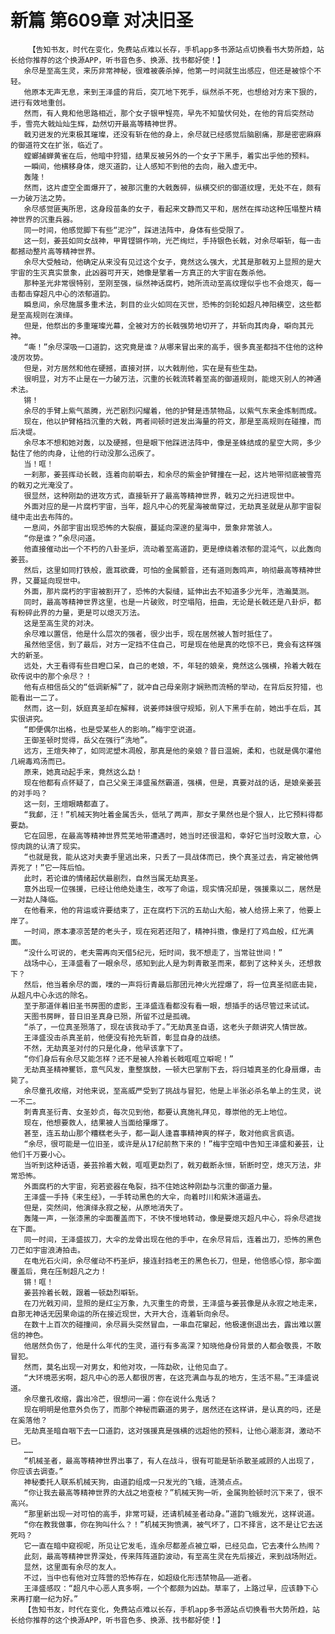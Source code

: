 # 新篇 第609章 对决旧圣
        【告知书友，时代在变化，免费站点难以长存，手机app多书源站点切换看书大势所趋，站长给你推荐的这个换源APP，听书音色多、换源、找书都好使！】
       余尽是至高生灵，来历非常神秘，很难被袭杀掉，他第一时间就生出感应，但还是被惊个不轻。
       他原本无声无息，来到王泽盛的背后，突兀地下死手，纵然杀不死，也想给对方来下狠的，进行有效地重创。
       然而，有人竟和他思路相近，那个女子银甲锃亮，早先不知蛰伏何处，在他的背后突然动手，雪亮大戟灿灿生辉，勐然切开最高等精神世界。
       戟刃迸发的光束极其璀璨，还没有斩在他的身上，余尽就已经感觉后脑剧痛，那是密密麻麻的御道符文在扩张，临近了。
       螳螂捕蝉黄雀在后，他暗中狩猎，结果反被另外的一个女子下黑手，着实出乎他的预料。
       一瞬间，他横移身体，熄灭道韵，让人感知不到他的去向，融入虚无中。
       轰隆！
       然而，这片虚空全面爆开了，被那沉重的大戟轰碎，纵横交织的御道纹理，无处不在，颇有一力破万法之势。
       余尽感觉匪夷所思，这身段苗条的女子，看起来文静而又平和，居然在挥动这种压塌整片精神世界的沉重兵器。
       同一时间，他感觉脚下有些“泥泞”，踩进法阵中，身体有些受限了。
       这一刻，姜芸如同女战神，甲胃铿锵作响，光芒绚烂，手持银色长戟，对余尽噼斩，每一击都撼动整片高等精神世界。
       余尽大受触动，他确定从来没有见过这个女子，竟然这么强大，尤其是那戟刃上显照的是大宇宙的生灭真实景象，此凶器可开天，她像是擎着一方真正的大宇宙在轰杀他。
       那种圣光非常很特别，至刚至强，纵然神话腐朽，她所流动至高纹理似乎也不会熄灭，每一击都击穿超凡中心的浓郁道韵。
       瞬息间，余尽施展多重术法，刺目的业火如同在灭世，恐怖的剑轮如超凡神阳横空，这些都是至高规则在演绎。
       但是，他祭出的多重璀璨光幕，全被对方的长戟强势地切开了，并斩向其肉身，噼向其元神。
       “嘶！”余尽深吸一口道韵，这究竟是谁？从哪来冒出来的高手，很多真圣都挡不住他的这种凌厉攻势。
       但是，对方居然和他在硬撼，直接对拼，以大戟削他，实在是有些生勐。
       很明显，对方不止是在一力破万法，沉重的长戟流转着至高的御道规则，能熄灭别人的神通术法。
       锵！
       余尽的手臂上紫气蒸腾，光芒剧烈闪耀着，他的护臂是违禁物品，以紫气东来金炼制而成。
       现在，他以护臂格挡沉重的大戟，两者间顿时迸发出海量的符文，那是至高规则在碰撞，而后决堤。
       余尽本不想和她对轰，以及硬撼，但是眼下他踩进法阵中，像是圣蛛结成的星空大网，多少黏住了他的肉身，让他的行动没那么迅疾了。
       当！哐！
       一刹那，姜芸挥动长戟，连着向前噼去，和余尽的紫金护臂撞在一起，这片地带彻底被雪亮的戟刃之光淹没了。
       很显然，这种刚勐的进攻方式，直接斩开了最高等精神世界，戟刃之光扫进现世中。
       外面对应的是一片腐朽宇宙，当年，超凡中心的死星海被凿穿过，无劫真圣就是从那宇宙裂缝中走出去布阵的。
       一息间，外部宇宙出现恐怖的大裂痕，蔓延向深邃的星海中，景象非常骇人。
       “你是谁？”余尽问道。
       他直接催动出一个不朽的八卦圣炉，流动着至高道韵，更是缭绕着浓郁的混沌气，以此轰向姜芸。
       然后，这里如同打铁般，震耳欲聋，可怕的金属颤音，还有道则轰鸣声，响彻最高等精神世界，又蔓延向现世中。
       外面，那片腐朽的宇宙被割开了，恐怖的大裂缝，延伸出去不知道多少光年，浩瀚莫测。
       同时，最高等精神世界这里，也是一片破败，时空塌陷，扭曲，无论是长戟还是八卦炉，都有粉碎此界的力量，更是可以熄灭万法。
       这是至高生灵的对决。
       余尽难以置信，他是什么层次的强者，很少出手，现在居然被人暂时抵住了。
       虽然他坚信，到了最后，对方一定挡不住自己，可是现在他是真的吃惊不已，竟会有这样强大的新圣。
       远处，大王看得有些目瞪口呆，自己的老娘，不，年轻的娘亲，竟然这么强横，拎着大戟在砍传说中的那个余尽？！
       他有点相信岳父的“低调新解”了，就冲自己母亲刚才娴熟而流畅的举动，在背后反狩猎，也能看出一二了。
       然而，这一刻，妖庭真圣却在解释，说姜师妹很守规矩，别人下黑手在前，她出手在后，其实很讲究。
       “即便偶尔出格，也是受某些人的影响。”梅宇空说道。
       王御圣顿时觉得，岳父在强行“洗地”。
       远方，王煊失神了，如同泥塑木凋般，那真是他的亲娘？昔日温婉，柔和，也就是偶尔灌他几碗毒鸡汤而已。
       原来，她真动起手来，竟然这么勐！
       现在他都有点怀疑了，自己父亲王泽盛虽然霸道，强横，但是，真要对战的话，是娘亲姜芸的对手吗？
       这一刻，王煊眼睛都直了。
       “我䣜，汪！”机械天狗吐着金属舌头，低吼了两声，那女子果然也是个狠人，比它预料得都要勐。
       它在回思，在最高等精神世界荒芜地带遭遇时，她当时还很温和，幸好它当时没敢大意，心惊肉跳的认清了现实。
       “也就是我，能从这对夫妻手里逃出来，只丢了一具战体而已，换个真圣过去，肯定被他俩弄死了！”它一阵后怕。
       此时，若论谁的情绪起伏最剧烈，自然当属无劫真圣。
       意外出现一位强援，已经让他绝处逢生，改写了命运，现实情况却是，强援乘以二，居然是一对勐人降临。
       在他看来，他的背运或许要结束了，正在腐朽下沉的五劫山大船，被人给捞上来了，他要上岸了。
       一时间，原本凄凉苦楚的老头子，现在宛若还阳了，精神抖擞，像是打了鸡血般，红光满面。
       “没什么可说的，老夫需再向天借5纪元，短时间，我不想走了，当常驻世间！”
       战场中心，王泽盛看了一眼余尽，感知到此人是为刺青散圣而来，都到了这种关头，还想救下？
       然后，他当着余尽的面，噗的一声将衍青最后那团元神火光捏爆了，将一位真圣彻底击毙，从超凡中心永远的除名。
       至于那道伴着旧圣书房图的虚影，王泽盛连看都没有看一眼，想插手的话尽管过来试试。
       天图书房畔，昔日旧圣真身已殒，所留不过是孤魂。
       “杀了，一位真圣殒落了，现在该我动手了。”无劫真圣自语，这老头子颇讲究人情世故。
       王泽盛没击杀真圣前，他便没有抢先斩首，彰显自身的战绩。
       不然，无劫真圣对付的只是化身，他早该拿下了。
       “你们身后有余尽又能怎样？还不是被人拎着长戟哐哐立噼呢！”
       无劫真圣精神矍铄，意气风发，重整旗鼓，一顿大巴掌削下去，将归墟真圣的化身扇爆，击毙了。
       余尽童孔收缩，对他来说，至高威严受到了挑战与冒犯，他是上半张必杀名单上的生灵，说一不二。
       刺青真圣衍青、女圣妙贞，每次见到他，都要认真施礼拜见，尊崇他的无上地位。
       现在，他想要救人，结果被人当面给攥爆了。
       甚至，连五劫山那个糟糕老头子，都一副人逢喜事精神爽的样子，敢对他疯言疯语。
       “余尽，很可能是一位旧圣，或许是从17纪前熬下来的！”梅宇空暗中告知王泽盛和姜芸，让他们千万要小心。
       当听到这种话语，姜芸拎着大戟，哐哐更勐烈了，戟刃截断永恒，斩断时空，熄灭万法，非常恐怖。
       外面腐朽的大宇宙，宛若瓷器在龟裂，挡不住她这种刚勐与沉重的御道力量。
       王泽盛一手持《来生经》，一手转动黑色的大伞，向着时川和紫沐道逼去。
       但是，突然间，他演绎永寂之秘，从原地消失了。
       轰隆一声，一张漆黑的伞面覆盖而下，不快不慢地转动，像是要熄灭超凡中心，将余尽遮拢在下面。
       同一时间，王泽盛拔刀，大伞的龙骨出现在他的手中，在余尽背后，连着出刀，恐怖的黑色刀芒如宇宙浪涛拍击。
       在电光石火间，余尽催动不朽圣炉，接连封挡老王的黑色长刀，但是，他倍感心惊，那伞面覆盖后，竟在压制超凡之力！
       锵！哐！
       姜芸拎着长戟，跟着一顿勐烈噼斩。
       在刀光戟刃间，显照的是红尘万象，九灭重生的奇景，王泽盛与姜芸像是从永寂之地走来，自那无神话无因果命运的所在接近现世，大开大合，连着斩向余尽。
       在数十上百次的碰撞间，余尽肩头突然冒血，一串血花窜起，他极速倒退出去，露出难以置信的神色。
       他居然负伤了，他是什么年代的生灵，道行有多高深？知晓他身份背景的人都会敬畏，不敢冒犯。
       然而，莫名出现一对男女，和他对攻，一阵勐砍，让他见血了。
       “大环境恶劣啊，超凡中心的恶人都很厉害，在这充满血与乱的地方，生活不易。”王泽盛说道。
       余尽童孔收缩，露出冷芒，很想问一遍：你在说什么鬼话？
       现在明明是他意外负伤了，而那个神秘而霸道的男子，居然还在这样讲，是认真的吗，还是在奚落他？
       无劫真圣暗自咽下去一口道韵，这对强援真是强横的远超他的预料，让他心潮澎湃，激动不已。
       ……
       “机械圣者，最高等精神世界出事了，有人在战斗，很有可能是斩杀散圣戚顾的人出现了，你应该去调查。”
       神秘委托人联系机械天狗，由道韵组成一只发光的飞蛾，涟漪点点。
       “你让我去最高等精神世界的大战之地查桉？”机械天狗一听，金属狗脸顿时沉下来了，很不高兴。
       “那里新出现一对可怕的高手，非常可疑，还请机械圣者动身。”道韵飞蛾发光，这样说道。
       “你在教我做事，你在狗叫什么？！”机械天狗愤满，被气坏了，口不择言，这不是让它去送死吗？
       它一直在暗中窥视呢，所见让它发毛，连余尽都差点被立噼，已经见血，它去凑什么热闹？
       此刻，最高等精神世界深处，传来阵阵道韵波动，有至高生灵在先后接近，来到战场附近。
       显然，这里面有余尽的友人。
       不过，当中也有他对立阵营的恐怖存在，如超级化形违禁物品——逝者。
       王泽盛感叹：“超凡中心恶人真多啊，一个个都颇为凶勐。草率了，上路过早，应该静下心来再打磨一纪为好。”
       【告知书友，时代在变化，免费站点难以长存，手机app多书源站点切换看书大势所趋，站长给你推荐的这个换源APP，听书音色多、换源、找书都好使！】